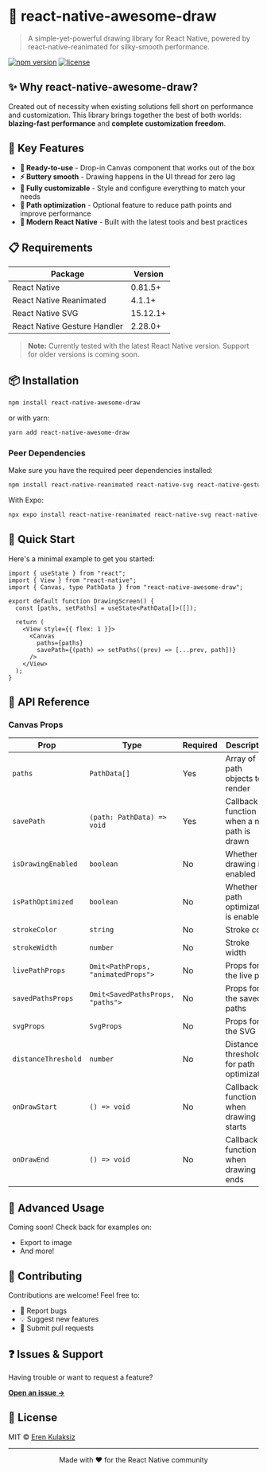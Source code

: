 # 🎨 react-native-awesome-draw

> A simple-yet-powerful drawing library for React Native, powered by react-native-reanimated for silky-smooth performance.

[![npm version](https://img.shields.io/npm/v/react-native-awesome-draw.svg)](https://www.npmjs.com/package/react-native-awesome-draw)
[![license](https://img.shields.io/npm/l/react-native-awesome-draw.svg)](https://github.com/yourusername/react-native-awesome-draw/blob/main/LICENSE)

## ✨ Why react-native-awesome-draw?

Created out of necessity when existing solutions fell short on performance and customization. This library brings together the best of both worlds: **blazing-fast performance** and **complete customization freedom**.

## 🚀 Key Features

- **🎯 Ready-to-use** - Drop-in Canvas component that works out of the box
- **⚡ Buttery smooth** - Drawing happens in the UI thread for zero lag
- **🎨 Fully customizable** - Style and configure everything to match your needs
- **🔧 Path optimization** - Optional feature to reduce path points and improve performance
- **📱 Modern React Native** - Built with the latest tools and best practices

## 📋 Requirements

| Package | Version |
|---------|---------|
| React Native | 0.81.5+ |
| React Native Reanimated | 4.1.1+ |
| React Native SVG | 15.12.1+ |
| React Native Gesture Handler | 2.28.0+ |

> **Note:** Currently tested with the latest React Native version. Support for older versions is coming soon.

## 📦 Installation

```bash
npm install react-native-awesome-draw
```

or with yarn:

```bash
yarn add react-native-awesome-draw
```

### Peer Dependencies

Make sure you have the required peer dependencies installed:

```bash
npm install react-native-reanimated react-native-svg react-native-gesture-handler
```

With Expo:

```bash
npx expo install react-native-reanimated react-native-svg react-native-gesture-handler
```

## 🎯 Quick Start

Here's a minimal example to get you started:

```tsx
import { useState } from "react";
import { View } from "react-native";
import { Canvas, type PathData } from "react-native-awesome-draw";

export default function DrawingScreen() {
  const [paths, setPaths] = useState<PathData[]>([]);

  return (
    <View style={{ flex: 1 }}>
      <Canvas
        paths={paths}
        savePath={(path) => setPaths((prev) => [...prev, path])}
      />
    </View>
  );
}
```

## 📖 API Reference

### Canvas Props

| Prop | Type | Required | Description |
|------|------|----------|-------------|
| `paths` | `PathData[]` | Yes | Array of path objects to render |
| `savePath` | `(path: PathData) => void` | Yes | Callback function when a new path is drawn |
| `isDrawingEnabled` | `boolean` | No | Whether drawing is enabled |
| `isPathOptimized` | `boolean` | No | Whether path optimization is enabled |
| `strokeColor` | `string` | No | Stroke color |
| `strokeWidth` | `number` | No | Stroke width |
| `livePathProps` | `Omit<PathProps, "animatedProps">` | No | Props for the live path |
| `savedPathsProps` | `Omit<SavedPathsProps, "paths">` | No | Props for the saved paths |
| `svgProps` | `SvgProps` | No | Props for the SVG |
| `distanceThreshold` | `number` | No | Distance threshold for path optimization |
| `onDrawStart` | `() => void` | No | Callback function when drawing starts |
| `onDrawEnd` | `() => void` | No | Callback function when drawing ends |

## 🎨 Advanced Usage

Coming soon! Check back for examples on:
- Export to image
- And more!

## 🤝 Contributing

Contributions are welcome! Feel free to:

- 🐛 Report bugs
- 💡 Suggest new features
- 🔧 Submit pull requests

## ❓ Issues & Support

Having trouble or want to request a feature?

**[Open an issue →](https://github.com/erenkulaksiz/react-native-awesome-draw/issues/new)**

## 📄 License

MIT © [Eren Kulaksiz](https://github.com/erenkulaksiz)

---

<p align="center">
  Made with ❤️ for the React Native community
</p>